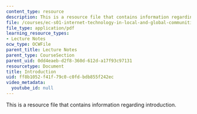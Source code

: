 ```yaml
---
content_type: resource
description: This is a resource file that contains information regarding introduction.
file: /courses/ec-s01-internet-technology-in-local-and-global-communities-spring-2005-summer-2005/ff8b1052f41f79c0c0fdbdb855f242ec_MITEC_S01S05_l1_introd.pdf
file_type: application/pdf
learning_resource_types:
- Lecture Notes
ocw_type: OCWFile
parent_title: Lecture Notes
parent_type: CourseSection
parent_uid: 0dd4eaeb-d2f8-360d-612d-a17f93c97131
resourcetype: Document
title: Introduction
uid: ff8b1052-f41f-79c0-c0fd-bdb855f242ec
video_metadata:
  youtube_id: null
---
```

This is a resource file that contains information regarding introduction.

